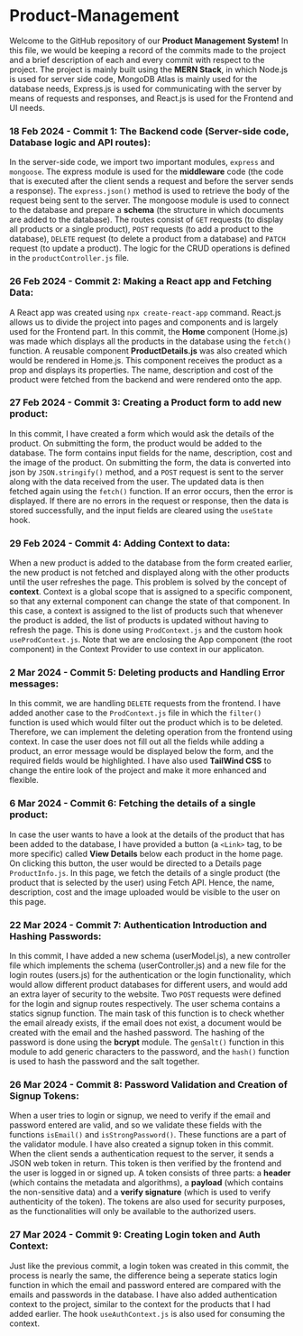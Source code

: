 # Product-Management
Welcome to the GitHub repository of our **Product Management System!** In this file, we would be keeping a record of the commits made to the project and a brief description of each and every commit with respect to the project. The project is mainly built using the **MERN Stack**, in which Node.js is used for server side code, MongoDB Atlas is mainly used for the database needs, Express.js is used for communicating with the server by means of requests and responses, and React.js is used for the Frontend and UI needs. 

### 18 Feb 2024 - Commit 1: The Backend code (Server-side code, Database logic and API routes):
In the server-side code, we import two important modules, `express` and `mongoose`. The express module is used for the **middleware** code (the code that is executed after the client sends a request and before the server sends a response). The `express.json()` method is used to retrieve the body of the request being sent to the server. The mongoose module is used to connect to the database and prepare a **schema** (the structure in which documents are added to the database). The routes consist of `GET` requests (to display all products or a single product), `POST` requests (to add a product to the database), `DELETE` request (to delete a product from a database) and `PATCH` request (to update a product). The logic for the CRUD operations is defined in the `productController.js` file.

### 26 Feb 2024 - Commit 2: Making a React app and Fetching Data:
A React app was created using `npx create-react-app` command. React.js allows us to divide the project into pages and components and is largely used for the Frontend part. In this commit, the **Home** component (Home.js) was made which displays all the products in the database using the `fetch()` function. A reusable component **ProductDetails.js** was also created which would be rendered in Home.js. This component receives the product as a prop and displays its properties. The name, description and cost of the product were fetched from the backend and were rendered onto the app. 

### 27 Feb 2024 - Commit 3: Creating a Product form to add new product:
In this commit, I have created a form which would ask the details of the product. On submitting the form, the product would be added to the database. The form contains input fields for the name, description, cost and the image of the product. On submitting the form, the data is converted into json by `JSON.stringify()` method, and a `POST` request is sent to the server along with the data received from the user. The updated data is then fetched again using the `fetch()` function. If an error occurs, then the error is displayed. If there are no errors in the request or response, then the data is stored successfully, and the input fields are cleared using the `useState` hook. 

### 29 Feb 2024 - Commit 4: Adding Context to data:
When a new product is added to the database from the form created earlier, the new product is not fetched and displayed along with the other products until the user refreshes the page. This problem is solved by the concept of **context**. Context is a global scope that is assigned to a specific component, so that any external component can change the state of that component. In this case, a context is assigned to the list of products such that whenever the product is added, the list of products is updated without having to refresh the page. This is done using `ProdContext.js` and the custom hook `useProdContext.js`. Note that we are enclosing the App component (the root component) in the Context Provider to use context in our applicaton.

### 2 Mar 2024 - Commit 5: Deleting products and Handling Error messages:
In this commit, we are handling `DELETE` requests from the frontend. I have added another case to the `ProdContext.js` file in which the `filter()` function is used which would filter out the product which is to be deleted. Therefore, we can implement the deleting operation from the frontend using context. In case the user does not fill out all the fields while adding a product, an error message would be displayed below the form, and the required fields would be highlighted. I have also used **TailWind CSS** to change the entire look of the project and make it more enhanced and flexible.

### 6 Mar 2024 - Commit 6: Fetching the details of a single product:
In case the user wants to have a look at the details of the product that has been added to the database, I have provided a button (a `<Link>` tag, to be more specific) called **View Details** below each product in the home page. On clicking this button, the user would be directed to a Details page `ProductInfo.js`. In this page, we fetch the details of a single product (the product that is selected by the user) using Fetch API. Hence, the name, description, cost and the image uploaded would be visible to the user on this page.

### 22 Mar 2024 - Commit 7: Authentication Introduction and Hashing Passwords:
In this commit, I have added a new schema (userModel.js), a new controller file which implements the schema (userController.js) and a new file for the login routes (users.js) for the authentication or the login functionality, which would allow different product databases for different users, and would add an extra layer of security to the website. Two `POST` requests were defined for the login and signup routes respectively. The user schema contains a statics signup function. The main task of this function is to check whether the email already exists, if the email does not exist, a document would be created with the email and the hashed password. The hashing of the password is done using the **bcrypt** module. The `genSalt()` function in this module to add generic characters to the password, and the `hash()` function is used to hash the password and the salt together.

### 26 Mar 2024 - Commit 8: Password Validation and Creation of Signup Tokens:
When a user tries to login or signup, we need to verify if the email and password entered are valid, and so we validate these fields with the functions `isEmail()` and `isStrongPassword()`. These functions are a part of the validator module. I have also created a signup token in this commit. When the client sends a authentication request to the server, it sends a JSON web token in return. This token is then verified by the frontend and the user is logged in or signed up. A token consists of three parts: a **header** (which contains the metadata and algorithms), a **payload** (which contains the non-sensitive data) and a **verify signature** (which is used to verify authenticity of the token). The tokens are also used for security purposes, as the functionalities will only be available to the authorized users.

### 27 Mar 2024 - Commit 9: Creating Login token and Auth Context:
Just like the previous commit, a login token was created in this commit, the process is nearly the same, the difference being a seperate statics login function in which the email and password entered are compared with the emails and passwords in the database. I have also added authentication context to the project, similar to the context for the products that I had added earlier. The hook `useAuthContext.js` is also used for consuming the context.
